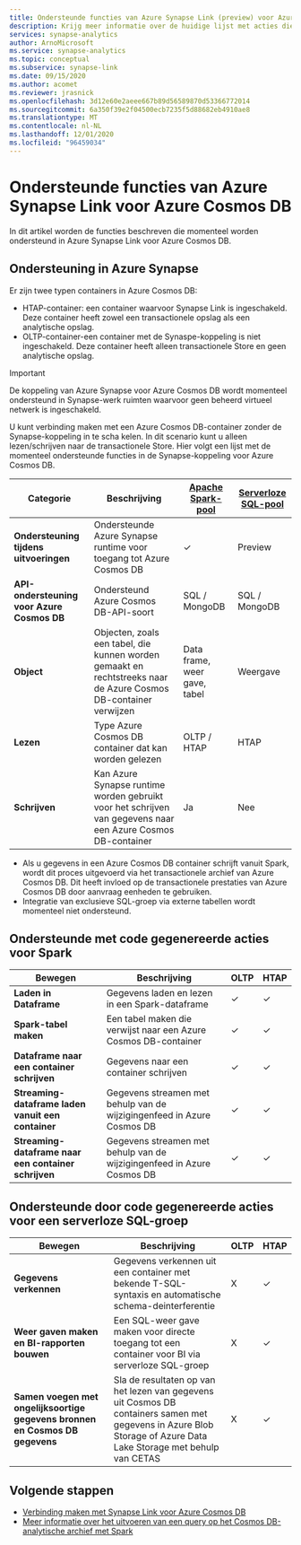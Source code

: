 ```yaml
---
title: Ondersteunde functies van Azure Synapse Link (preview) voor Azure Cosmos DB
description: Krijg meer informatie over de huidige lijst met acties die worden ondersteund in Azure Synapse Link voor Azure Cosmos DB
services: synapse-analytics
author: ArnoMicrosoft
ms.service: synapse-analytics
ms.topic: conceptual
ms.subservice: synapse-link
ms.date: 09/15/2020
ms.author: acomet
ms.reviewer: jrasnick
ms.openlocfilehash: 3d12e60e2aeee667b89d56589870d53366772014
ms.sourcegitcommit: 6a350f39e2f04500ecb7235f5d88682eb4910ae8
ms.translationtype: MT
ms.contentlocale: nl-NL
ms.lasthandoff: 12/01/2020
ms.locfileid: "96459034"
---
```

# <a name="azure-synapse-link-for-azure-cosmos-db-supported-features"></a>Ondersteunde functies van Azure Synapse Link voor Azure Cosmos DB

In dit artikel worden de functies beschreven die momenteel worden ondersteund in Azure Synapse Link voor Azure Cosmos DB.

## <a name="azure-synapse-support"></a>Ondersteuning in Azure Synapse

Er zijn twee typen containers in Azure Cosmos DB:
* HTAP-container: een container waarvoor Synapse Link is ingeschakeld. Deze container heeft zowel een transactionele opslag als een analytische opslag. 
* OLTP-container-een container met de Synaspe-koppeling is niet ingeschakeld. Deze container heeft alleen transactionele Store en geen analytische opslag.

> [!IMPORTANT]
> De koppeling van Azure Synapse voor Azure Cosmos DB wordt momenteel ondersteund in Synapse-werk ruimten waarvoor geen beheerd virtueel netwerk is ingeschakeld. 

U kunt verbinding maken met een Azure Cosmos DB-container zonder de Synapse-koppeling in te scha kelen. In dit scenario kunt u alleen lezen/schrijven naar de transactionele Store. Hier volgt een lijst met de momenteel ondersteunde functies in de Synapse-koppeling voor Azure Cosmos DB. 

| Categorie              | Beschrijving |[Apache Spark-pool](https://docs.microsoft.com/azure/synapse-analytics/sql/on-demand-workspace-overview) | [Serverloze SQL-pool](https://docs.microsoft.com/azure/synapse-analytics/sql/on-demand-workspace-overview) |
| -------------------- | ----------------------------------------------------------- |----------------------------------------------------------- | ----------------------------------------------------------- |
| **Ondersteuning tijdens uitvoeringen** |Ondersteunde Azure Synapse runtime voor toegang tot Azure Cosmos DB| ✓ | Preview |
| **API-ondersteuning voor Azure Cosmos DB** | Ondersteund Azure Cosmos DB-API-soort | SQL / MongoDB | SQL / MongoDB |
| **Object**  |Objecten, zoals een tabel, die kunnen worden gemaakt en rechtstreeks naar de Azure Cosmos DB-container verwijzen| Data frame, weer gave, tabel | Weergave |
| **Lezen**    | Type Azure Cosmos DB container dat kan worden gelezen | OLTP / HTAP | HTAP  |
| **Schrijven**   | Kan Azure Synapse runtime worden gebruikt voor het schrijven van gegevens naar een Azure Cosmos DB-container | Ja | Nee |

* Als u gegevens in een Azure Cosmos DB container schrijft vanuit Spark, wordt dit proces uitgevoerd via het transactionele archief van Azure Cosmos DB. Dit heeft invloed op de transactionele prestaties van Azure Cosmos DB door aanvraag eenheden te gebruiken.
* Integratie van exclusieve SQL-groep via externe tabellen wordt momenteel niet ondersteund.
 
## <a name="supported-code-generated-actions-for-spark"></a>Ondersteunde met code gegenereerde acties voor Spark

| Bewegen              | Beschrijving |OLTP |HTAP  |
| -------------------- | ----------------------------------------------------------- |----------------------------------------------------------- |----------------------------------------------------------- |
| **Laden in Dataframe** |Gegevens laden en lezen in een Spark-dataframe |✓| ✓ |
| **Spark-tabel maken** |Een tabel maken die verwijst naar een Azure Cosmos DB-container|✓| ✓ |
| **Dataframe naar een container schrijven** |Gegevens naar een container schrijven|✓| ✓ |
| **Streaming-dataframe laden vanuit een container** |Gegevens streamen met behulp van de wijzigingenfeed in Azure Cosmos DB|✓| ✓ |
| **Streaming-dataframe naar een container schrijven** |Gegevens streamen met behulp van de wijzigingenfeed in Azure Cosmos DB|✓| ✓ |


## <a name="supported-code-generated-actions-for-serverless-sql-pool"></a>Ondersteunde door code gegenereerde acties voor een serverloze SQL-groep

| Bewegen              | Beschrijving |OLTP |HTAP |
| -------------------- | ----------------------------------------------------------- |----------------------------------------------------------- |----------------------------------------------------------- |
| **Gegevens verkennen** |Gegevens verkennen uit een container met bekende T-SQL-syntaxis en automatische schema-deinterferentie|X| ✓ |
| **Weer gaven maken en BI-rapporten bouwen** |Een SQL-weer gave maken voor directe toegang tot een container voor BI via serverloze SQL-groep |X| ✓ |
| **Samen voegen met ongelijksoortige gegevens bronnen en Cosmos DB gegevens** | Sla de resultaten op van het lezen van gegevens uit Cosmos DB containers samen met gegevens in Azure Blob Storage of Azure Data Lake Storage met behulp van CETAS |X| ✓ |

## <a name="next-steps"></a>Volgende stappen

* [Verbinding maken met Synapse Link voor Azure Cosmos DB](../quickstart-connect-synapse-link-cosmos-db.md)
* [Meer informatie over het uitvoeren van een query op het Cosmos DB-analytische archief met Spark](how-to-query-analytical-store-spark.md)
